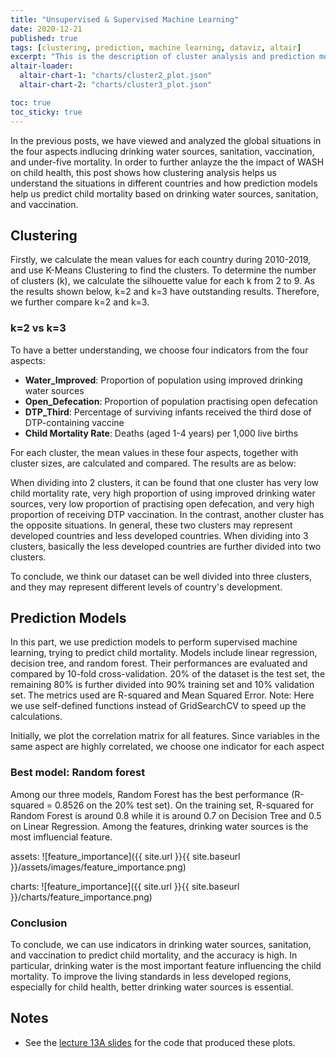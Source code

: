 ```yaml
---
title: "Unsupervised & Supervised Machine Learning"
date: 2020-12-21
published: true
tags: [clustering, prediction, machine learning, dataviz, altair]
excerpt: "This is the description of cluster analysis and prediction models."
altair-loader:
  altair-chart-1: "charts/cluster2_plot.json"
  altair-chart-2: "charts/cluster3_plot.json"

toc: true
toc_sticky: true
---
```


In the previous posts, we have viewed and analyzed the global situations in the four aspects indlucing drinking water sources, sanitation, vaccination, and under-five mortality. In order to further anlayze the the impact of WASH on child health, this post shows how clustering analysis helps us understand the situations in different countries and how prediction models help us predict child mortality based on drinking water sources, sanitation, and vaccination.

## Clustering

Firstly, we calculate the mean values for each country during 2010-2019, and use K-Means Clustering to find the clusters. To determine the number of clusters (k), we calculate the silhouette value for each k from 2 to 9. As the results shown below, k=2 and k=3 have outstanding results. Therefore, we further compare k=2 and k=3.

### k=2 vs k=3
To have a better understanding, we choose four indicators from the four aspects: 
* **Water_Improved**: Proportion of population using improved drinking water sources
* **Open_Defecation**: Proportion of population practising open defecation
* **DTP_Third**: Percentage of surviving infants received the third dose of DTP-containing vaccine
* **Child Mortality Rate**: Deaths (aged 1-4 years) per 1,000 live births

For each cluster, the mean values in these four aspects, together with cluster sizes, are calculated and compared. The results are as below:

When dividing into 2 clusters, it can be found that one cluster has very low child mortality rate, very high proportion of using improved drinking water sources, very low proportion of practising open defecation, and very high proportion of receiving DTP vaccination. In the contrast, another cluster has the opposite situations. In general, these two clusters may represent developed countries and less developed countries. When dividing into 3 clusters, basically the less developed countries are further divided into two clusters.

<div id="altair-chart-1"></div>
<div id="altair-chart-2"></div>

To conclude, we think our dataset can be well divided into three clusters, and they may represent different levels of country's development.

## Prediction Models
In this part, we use prediction models to perform supervised machine learning, trying to predict child mortality. Models include linear regression, decision tree, and random forest. Their performances are evaluated and compared by 10-fold cross-validation. 20% of the dataset is the test set, the remaining 80% is further divided into 90% training set and 10% validation set. The metrics used are R-squared and Mean Squared Error. Note: Here we use self-defined functions instead of GridSearchCV to speed up the calculations.

Initially, we plot the correlation matrix for all features. Since variables in the same aspect are highly correlated, we choose one indicator for each aspect


### Best model: Random forest
Among our three models, Random Forest has the best performance (R-squared = 0.8526 on the 20% test set). On the training set, R-squared for Random Forest is around 0.8 while it is around 0.7 on Decision Tree and 0.5 on Linear Regression. Among the features, drinking water sources is the most imfluencial feature.

assets:
![feature_importance]({{ site.url }}{{ site.baseurl }}/assets/images/feature_importance.png)

charts:
![feature_importance]({{ site.url }}{{ site.baseurl }}/charts/feature_importance.png)

### Conclusion
To conclude, we can use indicators in drinking water sources, sanitation, and vaccination to predict child mortality, and the accuracy is high. In particular, drinking water is the most important feature influencing the child mortality. To improve the living standards in less developed regions, especially for child health, better drinking water sources is essential.

## Notes

- See the [lecture 13A slides](https://github.com/MUSA-550-Fall-2020/week-13/blob/master/lecture-13A.ipynb) for the code that produced these plots.
